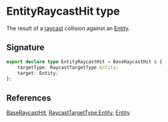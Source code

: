# EntityRaycastHit type

The result of a [raycast](https://developers.meta.com/horizon-worlds/reference/2.0.0/core_raycastgizmo#raycast) collision against an [Entity](https://developers.meta.com/horizon-worlds/reference/2.0.0/core_entity).

## Signature

```typescript
export declare type EntityRaycastHit = BaseRaycastHit & {
    targetType: RaycastTargetType.Entity;
    target: Entity;
};
```

## References

[BaseRaycastHit](https://developers.meta.com/horizon-worlds/reference/2.0.0/core_baseraycasthit), [RaycastTargetType.Entity](https://developers.meta.com/horizon-worlds/reference/2.0.0/core_raycasttargettype), [Entity](https://developers.meta.com/horizon-worlds/reference/2.0.0/core_entity)